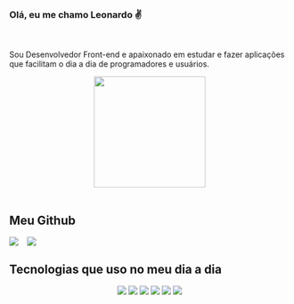 ### Olá, eu me chamo Leonardo ✌

<br>

<div align="center">
    <p align="left">Sou Desenvolvedor Front-end e apaixonado em estudar e fazer aplicações que facilitam o dia a dia de programadores e usuários.</p>
    <img width="200px" src="https://i.pinimg.com/originals/35/98/8b/35988bf09ce2be958e36f4bc8f4575d1.gif"/>
</div>
<br>

## Meu Github

<div align="center" style="display:flex;" >
    <img style="padding-right:1rem;" src="https://github-readme-stats.vercel.app/api?username=leorsousa05&show_icons=true&theme=dracula" />
    <img src="https://github-readme-streak-stats.herokuapp.com/?user=leorsousa05&theme=dracula" />
</div>

## Tecnologias que uso no meu dia a dia

<div align="center" >
    <img src="https://img.shields.io/badge/html5-%23E34F26.svg?style=for-the-badge&logo=html5&logoColor=white" />
    <img src="https://img.shields.io/badge/css3-%231572B6.svg?style=for-the-badge&logo=css3&logoColor=white" />
    <img src="https://img.shields.io/badge/javascript-%23323330.svg?style=for-the-badge&logo=javascript&logoColor=%23F7DF1E" />
    <img src="https://img.shields.io/badge/php-%23777BB4.svg?style=for-the-badge&logo=php&logoColor=white" />
    <img src="https://img.shields.io/badge/react-%2320232a.svg?style=for-the-badge&logo=react&logoColor=%2361DAFB" />
    <img src="https://img.shields.io/badge/mysql-%2300f.svg?style=for-the-badge&logo=mysql&logoColor=white" />
</div>
